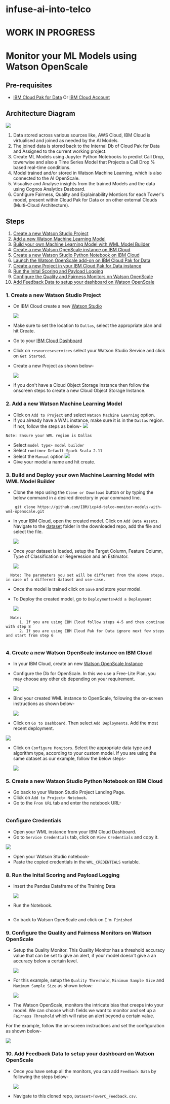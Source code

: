 # infuse-ai-into-telco

# WORK IN PROGRESS
# Monitor your ML Models using Watson OpenScale

## Pre-requisites
* [IBM Cloud Pak for Data]() Or [IBM Cloud Account](https://cloud.ibm.com/)

## Architecture Diagram

  ![](doc/src/images/Telco_Arch_final.png)
  
1. Data stored across various sources like, AWS Cloud, IBM Cloud is virtualised and joined as needed by the AI Models.
2. The joined data is stored back to the Internal Db of Cloud Pak for Data and Assigned to the current working project.
3. Create ML Models using Jupyter Python Notebooks to predict Call Drop, towerwise and also a Time Series Model that Projects a Call Drop % based real-time conditions.
4. Model trained and/or stored in Watson Machine Learning, which is also connected to the AI OpenScale.
5. Visualise and Analyse insights from the trained Models and the data using Cognos Analytics Dasboard. 
6. Configure Fairness, Quality and Explainability Montiors for each Tower's model, present within Cloud Pak for Data or on other external Clouds (Multi-Cloud Architecture).

## Steps
1. [Create a new Watson Studio Project]()
2. [Add a new Watson Machine Learning Model]()
3. [Build your own Machine Learning Model with WML Model Builder]()
4. [Create a new Watson OpenScale instance on IBM Cloud]()
5. [Create a new Watson Studio Python Notebook on IBM Cloud]()
6. [Launch the Watson OpenScale add-on on IBM Cloud Pak for Data]()
7. [Create a new Project in your IBM Cloud Pak for Data instance]()
8. [Run the Inital Scoring and Payload Logging]()
9. [Configure the Quality and Fairness Monitors on Watson OpenScale]()
10. [Add Feedback Data to setup your dashboard on Watson OpenScale]()


### 1. Create a new Watson Studio Project

* On IBM Cloud create a new [Watson Studio](https://cloud.ibm.com/catalog/services/watson-studio)

  ![](doc/src/gif/Create_Watson_Studio.gif)
  
* Make sure to set the location to `Dallas`, select the appropriate plan and hit Create.
* Go to your [IBM Cloud Dashboard](https://cloud.ibm.com/)
* Click on `resources>services` select your Watson Studio Service and click on `Get Started`.
* Create a new Project as shown below-
  
  ![](doc/src/gif/Create_Project.gif)
  
* If you don't have a Cloud Object Storage Instance then follow the onscreen steps to create a new Cloud Object Storage Instance.

### 2. Add a new Watson Machine Learning Model

* Click on `Add to Project` and select `Watson Machine Learning` option.
* If you already have a WML instance, make sure it is in the `Dallas` region. If not, follow the steps as below-
  ![](doc/src/gif/Create_WML.gif)

```Note: Ensure your WML region is Dallas```
* Select `model type> model builder`
* Select `runtime> Default Spark Scala 2.11`
* Select the `Manual` option
  ![](doc/src/images/create_model.png)
* Give your model a name and hit create.

### 3. Build and Deploy your own Machine Learning Model with WML Model Builder

* Clone the repo using the `Clone or Download` button or by typing the below command in a desired directory in your command line.

```
    git clone https://github.com/IBM/icp4d-telco-monitor-models-with-wml-openscale.git
```
* In your IBM Cloud, open the created model. Click on `Add Data Assets`. Navigate to the [dataset](https://github.com/IBM/icp4d-telco-monitor-models-with-wml-openscale/blob/master/dataset/TowerC_train.csv) folder in the downloaded repo, add the file and select the file. 

  ![](doc/src/images/add_data.png)
  
* Once your dataset is loaded, setup the Target Column, Feature Column, Type of Classification or Regeression and an Estimator.

  ![](doc/src/gif/Create_Model.gif)
  
```
  Note: The parameters you set will be different from the above steps, in case of a different dataset and use-case.
```
* Once the model is trained click on `Save` and store your model.
* To Deploy the created model, go to `Deployments>Add a Deployment`

  ![](doc/src/gif/Create_Deployment.gif)

```
  Note: 
      1. If you are using IBM Cloud follow steps 4-5 and then continue with step 8
      2. If you are using IBM Cloud Pak for Data ignore next few steps and start from step 6
  
```

  
### 4. Create a new Watson OpenScale instance on IBM Cloud

* In your IBM Cloud, create an new [Watson OpenScale Instance](https://cloud.ibm.com/catalog/services/watson-openscale)
* Configure the Db for OpenScale. In this we use a Free-Lite Plan, you may choose any other db depending on your requirement.

  ![](doc/src/gif/db_conf.gif)
  
* Bind your created WML instance to OpenScale, following the on-screen instructions as shown below-

  ![](doc/src/gif/WML_create.gif)
  
 * Click on `Go to Dashboard`. Then select `Add Deployments`. Add the most recent deployment.
 
  ![](doc/src/images/add_dep.gif)
  
* Click on `Configure Monitors`. Select the appropriate data type and algorithm type, according to your custom model. If you are using the same dataset as our example, follow the below steps-
 
   ![](doc/src/images/configure_payload.gif)
  
 
 ### 5. Create a new Watson Studio Python Notebook on IBM Cloud
 
 * Go back to your Watson Studio Project Landing Page.
 * Click on `Add to Project> Notebook`.
 * Go to the `From URL` tab and enter the notebook URL- 
  ``` Attach one Screenshot
  ```
  ### Configure Credentials
  * Open your WML instance from your IBM Cloud Dashboard.
  * Go to `Service Credentials` tab, click on `View Credentials` and copy it.
  
   ![](doc/src/images/wml_cred.png)
   
  * Open your Watson Studio notebook-
  * Paste the copied credentials in the `WML_CREDENTIALS` variable.
  
 ### 8. Run the Inital Scoring and Payload Logging
  * Insert the Pandas Dataframe of the Training Data
  
    ![](doc/src/images/Insert_data.gif)
    
  * Run the Notebook. 
    ``` Add Details on Notebook running
    ```
    
  * Go back to Watson OpenScale and click on `I'm Finished`

### 9. Configure the Quality and Fairness Monitors on Watson OpenScale

  * Setup the Quality Monitor. This Quality Monitor has a threshold accuracy value that can be set to give an alert, if your model doesn't give a an accuracy below a certain level.
  
    ![](doc/src/gif/quality_monitor.gif)
 * For this example, setup the `Quality Threshold`, `Minimum Sample Size` and `Maximum Sample Size` as shown below:
 
    ![](doc/src/images/quality_monitor.png)
  * The Watson OpenScale, monitors the intricate bias that creeps into your model. We can choose which fields we want to monitor and set up a `Fairness Threshold` which will raise an alert beyond a certain value. 
  
  For the example, follow the on-screen instructions and set the configuration as shown below-
  
   ![](doc/src/images/Set_Fairness.png)
  
### 10. Add Feedback Data to setup your dashboard on Watson OpenScale

* Once you have setup all the monitors, you can add `Feedback Data` by following the steps below-

  ![](doc/src/gif/send_feedback.gif)
* Navigate to this cloned repo, `Dataset>TowerC_Feedback.csv`.
